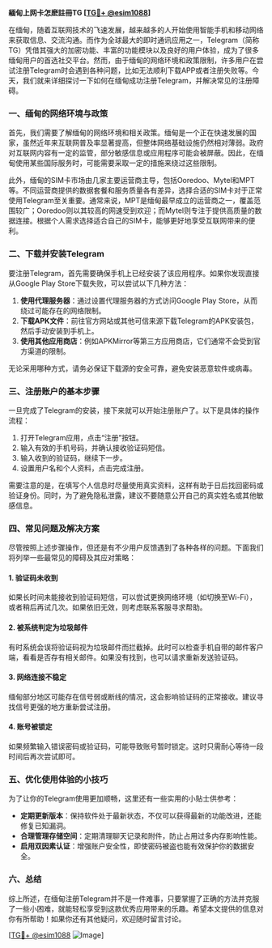 **緬甸上网卡怎麽註冊TG [[TG💪+ @esim1088](https://t.me/s/esim1088)]**

在缅甸，随着互联网技术的飞速发展，越来越多的人开始使用智能手机和移动网络来获取信息、交流沟通。而作为全球最大的即时通讯应用之一，Telegram（简称TG）凭借其强大的加密功能、丰富的功能模块以及良好的用户体验，成为了很多缅甸用户的首选社交平台。然而，由于缅甸的网络环境和政策限制，许多用户在尝试注册Telegram时会遇到各种问题，比如无法顺利下载APP或者注册失败等。今天，我们就来详细探讨一下如何在缅甸成功注册Telegram，并解决常见的注册障碍。

### 一、缅甸的网络环境与政策

首先，我们需要了解缅甸的网络环境和相关政策。缅甸是一个正在快速发展的国家，虽然近年来互联网普及率显著提高，但整体网络基础设施仍然相对薄弱。政府对互联网内容有一定的监管，部分敏感信息或应用程序可能会被屏蔽。因此，在缅甸使用某些国际服务时，可能需要采取一定的措施来绕过这些限制。

此外，缅甸的SIM卡市场由几家主要运营商主导，包括Ooredoo、Mytel和MPT等。不同运营商提供的数据套餐和服务质量各有差异，选择合适的SIM卡对于正常使用Telegram至关重要。通常来说，MPT是缅甸最早成立的运营商之一，覆盖范围较广；Ooredoo则以其较高的网速受到欢迎；而Mytel则专注于提供高质量的数据连接。根据个人需求选择适合自己的SIM卡，能够更好地享受互联网带来的便利。

### 二、下载并安装Telegram

要注册Telegram，首先需要确保手机上已经安装了该应用程序。如果你发现直接从Google Play Store下载失败，可以尝试以下几种方法：

1. **使用代理服务器**：通过设置代理服务器的方式访问Google Play Store，从而绕过可能存在的网络限制。
2. **下载APK文件**：前往官方网站或其他可信来源下载Telegram的APK安装包，然后手动安装到手机上。
3. **使用其他应用商店**：例如APKMirror等第三方应用商店，它们通常不会受到官方渠道的限制。

无论采用哪种方式，请务必保证下载源的安全可靠，避免安装恶意软件或病毒。

### 三、注册账户的基本步骤

一旦完成了Telegram的安装，接下来就可以开始注册账户了。以下是具体的操作流程：

1. 打开Telegram应用，点击“注册”按钮。
2. 输入有效的手机号码，并确认接收验证码短信。
3. 输入收到的验证码，继续下一步。
4. 设置用户名和个人资料，点击完成注册。

需要注意的是，在填写个人信息时尽量使用真实资料，这样有助于日后找回密码或验证身份。同时，为了避免隐私泄露，建议不要随意公开自己的真实姓名或其他敏感信息。

### 四、常见问题及解决方案

尽管按照上述步骤操作，但还是有不少用户反馈遇到了各种各样的问题。下面我们将列举一些最常见的障碍及其应对策略：

#### 1. 验证码未收到
如果长时间未能接收到验证码短信，可以尝试更换网络环境（如切换至Wi-Fi），或者稍后再试几次。如果依旧无效，则考虑联系客服寻求帮助。

#### 2. 被系统判定为垃圾邮件
有时系统会误将验证码视为垃圾邮件而拦截掉。此时可以检查手机自带的邮件客户端，看看是否存有相关邮件。如果没有找到，也可以请求重新发送验证码。

#### 3. 网络连接不稳定
缅甸部分地区可能存在信号弱或断线的情况，这会影响验证码的正常接收。建议寻找信号更强的地方重新尝试注册。

#### 4. 账号被锁定
如果频繁输入错误密码或验证码，可能导致账号暂时锁定。这时只需耐心等待一段时间后再次尝试即可。

### 五、优化使用体验的小技巧

为了让你的Telegram使用更加顺畅，这里还有一些实用的小贴士供参考：

- **定期更新版本**：保持软件处于最新状态，不仅可以获得最新的功能改进，还能修复已知漏洞。
- **合理管理存储空间**：定期清理聊天记录和附件，防止占用过多内存影响性能。
- **启用双因素认证**：增强账户安全性，即使密码被盗也能有效保护你的数据安全。

### 六、总结

综上所述，在缅甸注册Telegram并不是一件难事，只要掌握了正确的方法并克服了一些小困难，就能轻松享受到这款优秀应用带来的乐趣。希望本文提供的信息对你有所帮助！如果你还有其他疑问，欢迎随时留言讨论。

[[TG💪+ @esim1088](https://t.me/s/esim1088) ![Image](https://i.postimg.cc/4NQfJmqS/Snipaste-2025-05-13-00-14-12.png)]